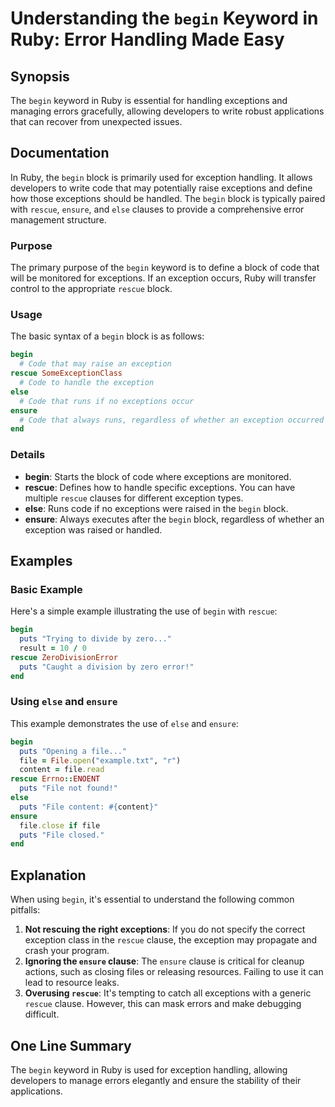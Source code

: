 <!--
Meta Description: # Understanding the `begin` Keyword in Ruby: Error Handling Made Easy ## Synopsis The `begin` keyword in Ruby is essential for handling exceptions and...
Meta Keywords: begin, rescue, exceptions, exception, ensure
-->

# Understanding the `begin` Keyword in Ruby: Error Handling Made Easy

## Synopsis
The `begin` keyword in Ruby is essential for handling exceptions and managing errors gracefully, allowing developers to write robust applications that can recover from unexpected issues.

## Documentation
In Ruby, the `begin` block is primarily used for exception handling. It allows developers to write code that may potentially raise exceptions and define how those exceptions should be handled. The `begin` block is typically paired with `rescue`, `ensure`, and `else` clauses to provide a comprehensive error management structure.

### Purpose
The primary purpose of the `begin` keyword is to define a block of code that will be monitored for exceptions. If an exception occurs, Ruby will transfer control to the appropriate `rescue` block.

### Usage
The basic syntax of a `begin` block is as follows:

```ruby
begin
  # Code that may raise an exception
rescue SomeExceptionClass
  # Code to handle the exception
else
  # Code that runs if no exceptions occur
ensure
  # Code that always runs, regardless of whether an exception occurred
end
```

### Details
- **begin**: Starts the block of code where exceptions are monitored.
- **rescue**: Defines how to handle specific exceptions. You can have multiple `rescue` clauses for different exception types.
- **else**: Runs code if no exceptions were raised in the `begin` block.
- **ensure**: Always executes after the `begin` block, regardless of whether an exception was raised or handled.

## Examples

### Basic Example
Here's a simple example illustrating the use of `begin` with `rescue`:

```ruby
begin
  puts "Trying to divide by zero..."
  result = 10 / 0
rescue ZeroDivisionError
  puts "Caught a division by zero error!"
end
```

### Using `else` and `ensure`
This example demonstrates the use of `else` and `ensure`:

```ruby
begin
  puts "Opening a file..."
  file = File.open("example.txt", "r")
  content = file.read
rescue Errno::ENOENT
  puts "File not found!"
else
  puts "File content: #{content}"
ensure
  file.close if file
  puts "File closed."
end
```

## Explanation
When using `begin`, it's essential to understand the following common pitfalls:

1. **Not rescuing the right exceptions**: If you do not specify the correct exception class in the `rescue` clause, the exception may propagate and crash your program.
2. **Ignoring the `ensure` clause**: The `ensure` clause is critical for cleanup actions, such as closing files or releasing resources. Failing to use it can lead to resource leaks.
3. **Overusing `rescue`**: It's tempting to catch all exceptions with a generic `rescue` clause. However, this can mask errors and make debugging difficult.

## One Line Summary
The `begin` keyword in Ruby is used for exception handling, allowing developers to manage errors elegantly and ensure the stability of their applications.